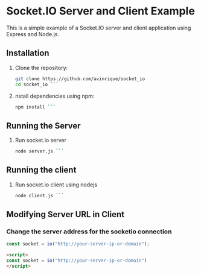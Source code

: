 # Socket.IO Server and Client Example

This is a simple example of a Socket.IO server and client application using Express and Node.js.

## Installation

1. Clone the repository:
   ```bash
   git clone https://github.com/avinrique/socket_io
   cd socket_io ```
2. nstall dependencies using npm:
   ```bash
   npm install ```
## Running the Server
1. Run socket.io server
   ```bash
   node server.js ```
## Running the client
1. Run socket.io client using nodejs
   ```bash
   node client.js ```
## Modifying Server URL in Client
### Change the server address for the socketio connection
```javascript
const socket = io("http://your-server-ip-or-domain");
```
```html
<script>
const socket = io("http://your-server-ip-or-domain")
</script>
```
